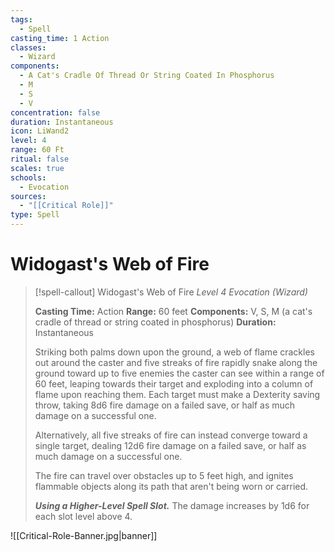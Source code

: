 ```yaml
---
tags:
  - Spell
casting_time: 1 Action
classes:
  - Wizard
components:
  - A Cat's Cradle Of Thread Or String Coated In Phosphorus
  - M
  - S
  - V
concentration: false
duration: Instantaneous
icon: LiWand2
level: 4
range: 60 Ft
ritual: false
scales: true
schools:
  - Evocation
sources:
  - "[[Critical Role]]"
type: Spell
---
```


# Widogast's Web of Fire

>[!spell-callout] Widogast's Web of Fire
>_Level 4 Evocation (Wizard)_
>
>**Casting Time:** Action
>**Range:** 60 feet
>**Components:** V, S, M (a cat's cradle of thread or string coated in phosphorus)
>**Duration:** Instantaneous
>
>Striking both palms down upon the ground, a web of flame crackles out around the caster and five streaks of fire rapidly snake along the ground toward up to five enemies the caster can see within a range of 60 feet, leaping towards their target and exploding into a column of flame upon reaching them. Each target must make a Dexterity saving throw, taking 8d6 fire damage on a failed save, or half as much damage on a successful one.
>
>Alternatively, all five streaks of fire can instead converge toward a single target, dealing 12d6 fire damage on a failed save, or half as much damage on a successful one.
>
>The fire can travel over obstacles up to 5 feet high, and ignites flammable objects along its path that aren't being worn or carried.
>
>**_Using a Higher-Level Spell Slot._** The damage increases by 1d6 for each slot level above 4.

![[Critical-Role-Banner.jpg|banner]]
